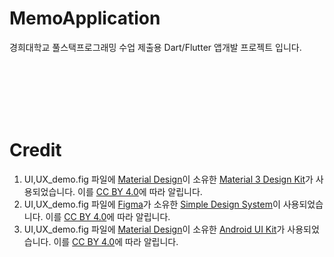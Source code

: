 # MemoApplication   

경희대학교 풀스택프로그래밍 수업 제출용 Dart/Flutter 앱개발 프로젝트 입니다.   

<br><br><br><br><br>
# Credit   
1. UI,UX_demo.fig 파일에 [Material Design](https://www.figma.com/@materialdesign)이 소유한 [Material 3 Design Kit](https://www.figma.com/community/file/1035203688168086460)가 사용되었습니다. 이를 [CC BY 4.0](https://creativecommons.org/licenses/by/4.0/)에 따라 알립니다.
2. UI,UX_demo.fig 파일에 [Figma](https://www.figma.com/@figma)가 소유한 [Simple Design System](https://www.figma.com/community/file/1380235722331273046)이 사용되었습니다. 이를 [CC BY 4.0](https://creativecommons.org/licenses/by/4.0/)에 따라 알립니다.
3. UI,UX_demo.fig 파일에 [Material Design](https://www.figma.com/@materialdesign)이 소유한 [Android UI Kit](https://www.figma.com/community/file/1237551184114564748)가 사용되었습니다. 이를 [CC BY 4.0](https://creativecommons.org/licenses/by/4.0/)에 따라 알립니다.
